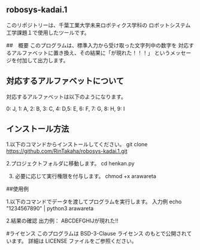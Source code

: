 ## robosys-kadai.1
このリポジトリーは、千葉工業大学未来ロボティクス学科の
ロボットシステム工学課題１で使用したツールです。

##　概要
このプログラムは、標準入力から受け取った文字列中の数字を
対応するアルファベットに置き換え、その結果に「が現れた！！！」
というメッセージを付加して出力します。

## 対応するアルファベットについて
対応するアルファベットは以下のようになります。

0: J, 1: A, 2: B, 3: C, 4: D,5: E, 6: F, 7: G, 8: H, 9: I

## インストール方法
 1.以下のコマンドからインストールしてください。
git clone https://github.com/RinTakaha/robosys-kadai.1.git

 2.プロジェクトフォルダに移動します。
cd henkan.py

 3. 必要に応じて実行権限を付与します。
chmod +x arawareta

##使用例

 1.以下のコマンドでデータを渡してプログラムを実行します。
 入力例
echo "1234567890" | python3 arawareta

2.結果の確認
 出力例：
 ABCDEFGHIJが現れた!!

#ライセンス
このプログラムは BSD-3-Clause ライセンス のもとで公開されています。
詳細は LICENSE ファイルをご参照ください。

